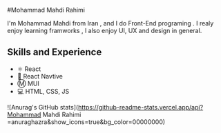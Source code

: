 #Mohammad Mahdi Rahimi

I'm Mohammad Mahdi from Iran , and I do Front-End programing . I realy enjoy learning framworks , I also enjoy UI, UX and design in general. 

## Skills and Experience

* ⚛  React
* 📱 React Navtive
* Ⓜ️ MUI
* 💻 HTML, CSS, JS

![Anurag's GitHub stats](https://github-readme-stats.vercel.app/api?Mohammad Mahdi Rahimi
=anuraghazra&show_icons=true&bg_color=00000000)
